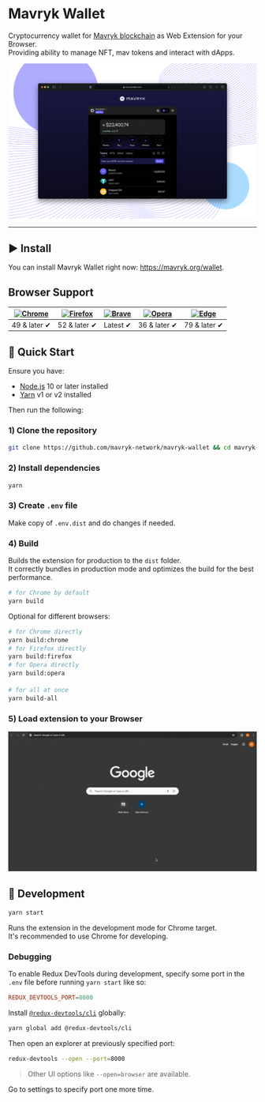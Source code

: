 # Mavryk Wallet

Cryptocurrency wallet for [Mavryk blockchain](https://mavryk.org/) as Web Extension for your Browser.<br>
Providing ability to manage NFT, mav tokens and interact with dApps.

![Mavryk Wallet](https://raw.githubusercontent.com/mavryk-network/mavryk-wallet/dev/public/misc/wallet-readme.svg)

<hr />

## ▶️ Install

You can install Mavryk Wallet right now: https://mavryk.org/wallet.

## Browser Support

| [![Chrome](https://raw.github.com/alrra/browser-logos/master/src/chrome/chrome_48x48.png)](https://chrome.google.com/webstore/detail/temple-tezos-wallet-ex-th/ookjlbkiijinhpmnjffcofjonbfbgaoc) | [![Firefox](https://raw.github.com/alrra/browser-logos/master/src/firefox/firefox_48x48.png)](https://addons.mozilla.org/en-US/firefox/addon/temple-wallet/) | [![Brave](https://raw.github.com/alrra/browser-logos/master/src/brave/brave_48x48.png)](https://chrome.google.com/webstore/detail/temple-tezos-wallet-ex-th/ookjlbkiijinhpmnjffcofjonbfbgaoc) | [![Opera](https://raw.github.com/alrra/browser-logos/master/src/opera/opera_48x48.png)](https://chrome.google.com/webstore/detail/temple-tezos-wallet-ex-th/ookjlbkiijinhpmnjffcofjonbfbgaoc) | [![Edge](https://raw.github.com/alrra/browser-logos/master/src/edge/edge_48x48.png)](https://chrome.google.com/webstore/detail/temple-tezos-wallet-ex-th/ookjlbkiijinhpmnjffcofjonbfbgaoc) |
| ------------------------------------------------------------------------------------------------------------------------------------------------------------------------------------------------ | ------------------------------------------------------------------------------------------------------------------------------------------------------------ | --------------------------------------------------------------------------------------------------------------------------------------------------------------------------------------------- | --------------------------------------------------------------------------------------------------------------------------------------------------------------------------------------------- | ------------------------------------------------------------------------------------------------------------------------------------------------------------------------------------------ |
| 49 & later ✔                                                                                                                                                                                     | 52 & later ✔                                                                                                                                                 | Latest ✔                                                                                                                                                                                      | 36 & later ✔                                                                                                                                                                                  | 79 & later ✔                                                                                                                                                                               |

## 🚀 Quick Start

Ensure you have:

- [Node.js](https://nodejs.org) 10 or later installed
- [Yarn](https://yarnpkg.com) v1 or v2 installed

Then run the following:

### 1) Clone the repository

```bash
git clone https://github.com/mavryk-network/mavryk-wallet && cd mavryk-wallet
```

### 2) Install dependencies

```bash
yarn
```

### 3) Create `.env` file

Make copy of `.env.dist` and do changes if needed.

### 4) Build

Builds the extension for production to the `dist` folder.<br>
It correctly bundles in production mode and optimizes the build for the best performance.

```bash
# for Chrome by default
yarn build
```

Optional for different browsers:

```bash
# for Chrome directly
yarn build:chrome
# for Firefox directly
yarn build:firefox
# for Opera directly
yarn build:opera

# for all at once
yarn build-all
```

### 5) Load extension to your Browser

![MavrykWallet_Load](https://raw.githubusercontent.com/mavryk-network/mavryk-wallet/dev/public/misc/install.gif)

## 🧱 Development

```bash
yarn start
```

Runs the extension in the development mode for Chrome target.<br>
It's recommended to use Chrome for developing.

### Debugging

To enable Redux DevTools during development, specify some port in the `.env` file before running `yarn start` like so:

```toml
REDUX_DEVTOOLS_PORT=8000
```

Install [`@redux-devtools/cli`](https://github.com/reduxjs/redux-devtools) globally:

```bash
yarn global add @redux-devtools/cli
```

Then open an explorer at previously specified port:

```bash
redux-devtools --open --port=8000
```

> Other UI options like `--open=browser` are available.

Go to settings to specify port one more time.
